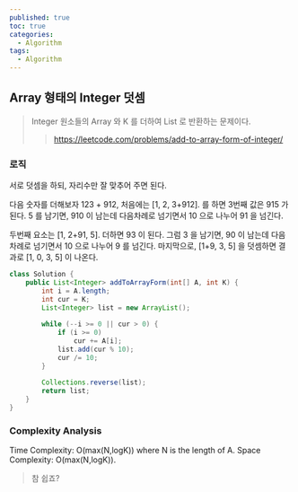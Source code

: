 ```yaml
---
published: true
toc: true
categories:
  - Algorithm
tags:
  - Algorithm
---
```

## Array 형태의 Integer 덧셈
> Integer 원소들의 Array 와 K 를 더하여 List<Integer> 로 반환하는 문제이다.
>> <https://leetcode.com/problems/add-to-array-form-of-integer/>


### 로직
서로 덧셈을 하되, 자리수만 잘 맞추어 주면 된다.

다음 숫자를 더해보자 123 + 912, 처음에는 [1, 2, 3+912]. 를 하면 3번째 값은 915 가 된다. 5 를 남기면, 910 이 남는데 다음차례로 넘기면서 10 으로 나누어 91 을 넘긴다.

두번째 요소는 [1, 2+91, 5]. 더하면 93 이 된다. 그럼 3 을 남기면, 90 이 남는데 다음차례로 넘기면서 10 으로 나누어 9 를 넘긴다. 마지막으로, [1+9, 3, 5] 을 덧셈하면 결과로 [1, 0, 3, 5] 이 나온다.

```java
class Solution {
    public List<Integer> addToArrayForm(int[] A, int K) {
        int i = A.length;
        int cur = K;
        List<Integer> list = new ArrayList();
        
        while (--i >= 0 || cur > 0) {
            if (i >= 0)
                cur += A[i];
            list.add(cur % 10);
            cur /= 10;
        }
        
        Collections.reverse(list);
        return list;
    }
}
```

### Complexity Analysis  
Time Complexity: O(max(N,logK)) where N is the length of A.
Space Complexity: O(max(N,logK)). 

> 참 쉽죠?